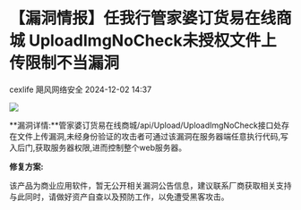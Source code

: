 #  【漏洞情报】任我行管家婆订货易在线商城 UploadImgNoCheck未授权文件上传限制不当漏洞   
cexlife  飓风网络安全   2024-12-02 14:37  
  
![](https://mmbiz.qpic.cn/mmbiz_png/ibhQpAia4xu01XJibsmJicSqrqKF7PSx0vcxI52EznoJsgt1ku8Edhftx9bC9C1kwcf9hd6eClLYxFZhXe2qLhpLsQ/640?wx_fmt=png&from=appmsg "")  
  
**漏洞详情:**管家婆订货易在线商城/api/Upload/UploadImgNoCheck接口处存在文件上传漏洞,未经身份验证的攻击者可通过该漏洞在服务器端任意执行代码,写入后门,获取服务器权限,进而控制整个web服务器。  
  
**修复方案:**  
  
该产品为商业应用软件，暂无公开相关漏洞公告信息，建议联系厂商获取相关支持与此同时，请做好资产自查以及预防工作，以免遭受黑客攻击。  
  
